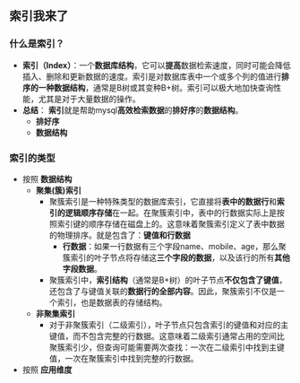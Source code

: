 ## 索引我来了
 ### 什么是索引？
* **索引（Index）**：一个**数据库结构**，它可以**提高**数据检索速度，同时可能会降低插入、删除和更新数据的速度。索引是对数据库表中一个或多个列的值进行**排序的一种数据结构**，通常是B树或其变种B+树。索引可以极大地加快查询性能，尤其是对于大量数据的操作。
* **总结**： **索引**就是帮助mysql**高效检索数据**的**排好序**的**数据结构**。
  * **排好序**
  * **数据结构**

### 索引的类型
* 按照 **数据结构**
   * **聚集(簇)索引**
     * 聚簇索引是一种特殊类型的数据库索引，它直接将**表中的数据行**和**索引的逻辑顺序存储**在一起。在聚簇索引中，表中的行数据实际上是按照索引键的顺序存储在磁盘上的。这意味着聚簇索引定义了表中数据的物理排序。就是包含了：**键值和行数据**
       * **行数据**：如果一行数据有三个字段name、mobile、age，那么聚簇索引的叶子节点将存储这**三个字段的数据**，以及该行的所有**其他字段数据**。
     * 聚簇索引中，**索引结构**（通常是B+树）的叶子节点**不仅包含了键值**，还包含了与键值关联的**数据行的全部内容**。因此，聚簇索引不仅是一个索引，也是数据表的存储结构。
   * **非聚集索引**
     * 对于非聚簇索引（二级索引），叶子节点只包含索引的键值和对应的主键值，而不包含完整的行数据。这意味着二级索引通常占用的空间比聚簇索引少，但查询可能需要两次查找：一次在二级索引中找到主键值，一次在聚簇索引中找到完整的行数据。
* 按照 **应用维度**
